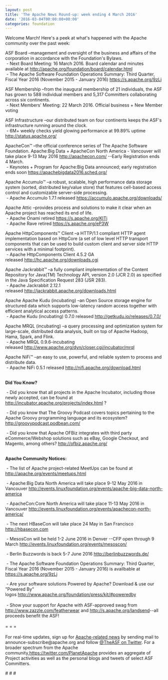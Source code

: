 ```yaml
---
layout: post
title: 'The Apache News Round-up: week ending 4 March 2016'
date: '2016-03-04T00:00:00+00:00'
categories: foundation
---
```

<div> 
    <p>Welcome March! Here's a peek at what's happened with the Apache community over the past week:</p> 
  </div> 
  <div>ASF Board –management and oversight of the business and affairs of the corporation in accordance with the Foundation's Bylaws.<br />&nbsp;- Next Board Meeting: 16 March 2016. Board calendar and minutes available at <a href="http://apache.org/foundation/board/calendar.html">http://apache.org/foundation/board/calendar.html</a><br />&nbsp;- The Apache Software Foundation Operations Summary: Third Quarter, Fiscal Year 2016 (November 2015 - January 2016) <a href="https://s.apache.org/9zLj">https://s.apache.org/9zLj</a></div> 
  <p>ASF Membership&nbsp;–from the inaugural membership of 21 individuals, the ASF has grown to 588 individual members and 5,317 Committers collaborating across six continents.<br />&nbsp;- Next Members' Meeting: 22 March 2016. Official business + New Member voting</p> 
  <div> 
    <p>ASF Infrastructure –our distributed team on four continents keeps the ASF's infrastructure running around the clock.<br />&nbsp;- 6M+ weekly checks yield glowing performance at 99.89% uptime <a href="http://status.apache.org/">http://status.apache.org/</a></p> 
  </div> 
  <div> 
    <p><a href="http://status.apache.org/"></a>ApacheCon™ –the official conference series of The Apache Software Foundation.&nbsp;Apache:Big Data +&nbsp;ApacheCon North America - Vancouver will take place 9-13 May 2016&nbsp;<a href="http://apachecon.com/">http://apachecon.com/</a>&nbsp;--Early Registration ends 4 March.<br />&nbsp;-&nbsp;Keynotes + Program for Apache:Big Data announced; early registration ends soon <a href="https://apachebigdata2016.sched.org/">https://apachebigdata2016.sched.org/</a></p> 
  </div> 
  <div> 
    <p>Apache Accumulo™ –a robust, scalable, high performance data storage system (sorted, distributed key/value store) that features cell-based access control and customizable server-side processing.<br />&nbsp;- Apache Accumulo 1.7.1 released&nbsp;<a href="https://accumulo.apache.org/downloads/">https://accumulo.apache.org/downloads/</a></p> 
    <p>Apache Attic&nbsp;–provides process and solutions to make it clear when an Apache project has reached its end of life.<br />&nbsp;- Apache Onami retired <a href="https://s.apache.org/KITj">https://s.apache.org/KITj</a><br />&nbsp;-&nbsp;Apache Rave retired&nbsp;<a href="https://s.apache.org/eP3W">https://s.apache.org/eP3W</a></p> 
    <p>Apache HttpComponents™ Client –a HTTP/1.1 compliant HTTP agent implementation based on HttpCore (a set of low level HTTP transport components that can be used to build custom client and server side HTTP services with a minimal footprint).<br />&nbsp;- Apache HttpComponents Client 4.5.2 GA released&nbsp;<a href="http://hc.apache.org/downloads.cgi">http://hc.apache.org/downloads.cgi</a></p> 
    <p>Apache Jackrabbit™ –a fully compliant implementation of the Content Repository for Java(TM) Technology API, version 2.0 (JCR 2.0) as specified in the Java Specification Request 283 (JSR 283).<br />&nbsp;- Apache Jackrabbit 2.12.1 released&nbsp;<a href="http://jackrabbit.apache.org/downloads.html">http://jackrabbit.apache.org/downloads.html</a></p> 
    <p>Apache Apache Kudu (incubating) –an Open Source storage engine for structured data which supports low-latency random access together with efficient analytical access patterns.<br />&nbsp;-&nbsp;Apache Kudu (incubating) 0.7.0 released&nbsp;<a href="http://getkudu.io/releases/0.7.0/">http://getkudu.io/releases/0.7.0/</a></p> 
    <p>Apache MRQL (incubating) –a query processing and optimization system for large-scale, distributed data analysis, built on top of Apache Hadoop, Hama, Spark, and Flink.<br />&nbsp;- Apache MRQL 0.9.6-incubating released&nbsp;<a href="http://www.apache.org/dyn/closer.cgi/incubator/mrql">http://www.apache.org/dyn/closer.cgi/incubator/mrql</a></p> 
    <p>Apache NiFi™ –an easy to use, powerful, and reliable system to process and distribute data.<br />&nbsp;-&nbsp;Apache NiFi 0.5.1 released&nbsp;<a href="http://nifi.apache.org/download.html">http://nifi.apache.org/download.html</a></p> 
    <p><a href="http://nifi.apache.org/download.html"></a><strong><br />Did You Know?</strong></p> 
  </div> 
  <div> 
    <p>&nbsp;- Did you know that all projects in the Apache Incubator, including those newly accepted, can be found at <a href="http://incubator.apache.org/projects/index.html">http://incubator.apache.org/projects/index.html</a>&nbsp;?</p> 
    <p>&nbsp;- Did you know that The Groovy Podcast covers topics pertaining to the Apache Groovy programming language and its ecosystem? <a href="http://groovypodcast.podbean.com/">http://groovypodcast.podbean.com/</a></p> 
  </div> 
  <div>&nbsp;- Did you know that Apache OFBiz integrates with third party eCommerce/Webshop solutions such as eBay, Google Checkout, and Magento, among others?&nbsp;<a href="http://ofbiz.apache.org/">http://ofbiz.apache.org/</a></div> 
  <div> 
    <div> 
      <p><strong><br />Apache Community Notices:</strong></p> 
      <p><strong></strong>&nbsp;- The list of Apache project-related MeetUps can be found at <a href="http://apache.org/events/meetups.html">http://apache.org/events/meetups.html</a></p> 
      <p>&nbsp;- Apache:Big Data North America will take place 9-12 May 2016 in Vancouver&nbsp;<a href="http://events.linuxfoundation.org/events/apache-big-data-north-america">http://events.linuxfoundation.org/events/apache-big-data-north-america</a></p> 
    </div> 
    <p>&nbsp;- ApacheCon:Core North America will take place 11-13 May 2016 in Vancouver&nbsp;<a href="http://events.linuxfoundation.org/events/apachecon-north-america/">http://events.linuxfoundation.org/events/apachecon-north-america/</a></p> 
    <p>&nbsp;- The next HBaseCon will take place 24 May in San Francisco <a href="http://hbasecon.com/">http://hbasecon.com</a></p> 
    <p>&nbsp;- MesosCon will be held 1-2 June 2016 in Denver --CFP open through 9 March&nbsp;<a href="http://events.linuxfoundation.org/events/mesoscon/">http://events.linuxfoundation.org/events/mesoscon/</a></p> 
    <p>&nbsp;- Berlin Buzzwords is back 5-7 June 2016 <a href="http://berlinbuzzwords.de/">http://berlinbuzzwords.de/</a> </p> 
    <div> 
      <p>&nbsp;- The Apache Software Foundation Operations Summary: Third Quarter, Fiscal Year 2016 (November 2015 - January 2016) is availbable at <a href="https://s.apache.org/9zLj">https://s.apache.org/9zLj</a></p> 
    </div> 
    <div>&nbsp;- Are your software solutions Powered by Apache? Download &amp; use our &quot;Powered By&quot; logos&nbsp;<a href="http://www.apache.org/foundation/press/kit/#poweredby">http://www.apache.org/foundation/press/kit/#poweredby</a></div> 
    <div><br /></div> 
    <div>&nbsp;- Show your support for Apache with ASF-approved swag from <a href="http://www.zazzle.com/featherwear">http://www.zazzle.com/featherwear</a> and&nbsp;<a href="http://s.apache.org/landsend">http://s.apache.org/landsend</a>--all proceeds benefit the ASF!&nbsp;</div> 
    <div><br /></div> 
    <div>= = =</div> 
    <div><br /></div> 
    <div>For real-time updates, sign up for <a href="http://apache.org/foundation/mailinglists.html#foundation-announce">Apache-related news</a> by sending mail to announce-subscribe@apache.org and follow <a href="https://twitter.com/TheASF">@TheASF on Twitter</a>. For a broader spectrum from the Apache community,<a href="http://s.apache.org/landsend">https://twitter.com/PlanetApache</a> provides an aggregate of Project activities as well as the personal blogs and tweets of select ASF Committers.</div> 
  </div> 
  <p># # #&nbsp;</p>
